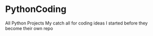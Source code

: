 # PythonCoding
All Python Projects
My catch all for coding ideas I started before they become their own repo
